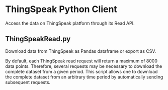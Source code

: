 # ThingSpeak Python Client

Access the data on ThingSpeak platform through its Read API.

## ThingSpeakRead.py
Download data from ThingSpeak as Pandas dataframe or export as CSV.

By default, each ThingSpeak read request will return a maximum of 8000 data points. Therefore, several requests may be necessary to download the complete dataset from a given period. This script allows one to download the complete dataset from an arbitrary time period by automatically sending subsequent requests.
